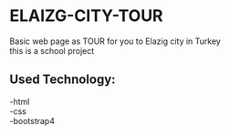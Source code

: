 # ELAIZG-CITY-TOUR
Basic web page as TOUR for you to Elazig city in Turkey<br>
this is a school project <br>
## Used Technology: 
-html <br>
-css <br>
-bootstrap4 <br>
 
